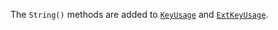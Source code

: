 The `String()` methods are added to [`KeyUsage`](/pkg/crypto/x509#KeyUsage) and [`ExtKeyUsage`](/pkg/crypto/x509#ExtKeyUsage).

